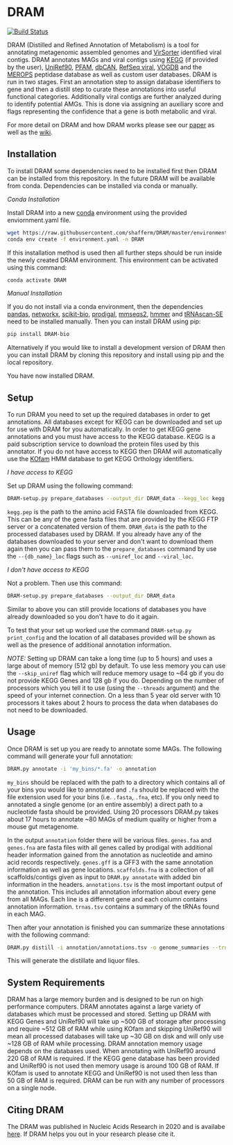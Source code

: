 # DRAM
[![Build Status](https://travis-ci.com/shafferm/checkMetab.svg?branch=master)](https://travis-ci.com/shafferm/checkMetab)

DRAM (Distilled and Refined Annotation of Metabolism) is a tool for annotating metagenomic assembled genomes and [VirSorter](https://github.com/simroux/VirSorter) identified viral contigs. DRAM annotates MAGs and viral contigs using [KEGG](https://www.kegg.jp/) (if provided by the user), [UniRef90](https://www.uniprot.org/), [PFAM](https://pfam.xfam.org/), [dbCAN](http://bcb.unl.edu/dbCAN2/), [RefSeq viral](https://www.ncbi.nlm.nih.gov/genome/viruses/), [VOGDB](http://vogdb.org/) and the [MEROPS](https://www.ebi.ac.uk/merops/) peptidase database as well as custom user databases. DRAM is run in two stages. First an annotation step to assign database identifiers to gene and then a distill step to curate these annotations into useful functional categories. Additionally viral contigs are further analyzed during to identify potential AMGs. This is done via assigning an auxiliary score and flags representing the confidence that a gene is both metabolic and viral.

For more detail on DRAM and how DRAM works please see our [paper](https://academic.oup.com/nar/article/48/16/8883/5884738) as well as the [wiki](https://github.com/shafferm/DRAM/wiki).

## Installation
To install DRAM some dependencies need to be installed first then DRAM can be installed from this repository. In the future DRAM will be available from conda. Dependencies can be installed via conda or manually.
    
_Conda Installation_

Install DRAM into a new [conda](https://docs.conda.io/en/latest/) environment using the provided 
enviornment.yaml file.
```bash
wget https://raw.githubusercontent.com/shafferm/DRAM/master/environment.yaml
conda env create -f environment.yaml -n DRAM
```
If this installation method is used then all further steps should be run inside the newly created DRAM environment. This environment can be activated using this command:
```bash
conda activate DRAM
```

_Manual Installation_

If you do not install via a conda environment, then the dependencies [pandas](https://pandas.pydata.org/), [networkx](https://networkx.github.io/), [scikit-bio](http://scikit-bio.org/), [prodigal](https://github.com/hyattpd/Prodigal), [mmseqs2](https://github.com/soedinglab/mmseqs2), [hmmer](http://hmmer.org/) and [tRNAscan-SE](http://lowelab.ucsc.edu/tRNAscan-SE/) need to be installed manually. Then you can install DRAM using pip:
```bash
pip install DRAM-bio
```
Alternatively if you would like to install a development version of DRAM then you can install DRAM by cloning this repository and install using pip and the local repository.

You have now installed DRAM.

## Setup

To run DRAM you need to set up the required databases in order to get annotations. All databases except for KEGG can be downloaded and set up for use with DRAM for you automatically. In order to get KEGG gene annotations and you must have access to the KEGG database. KEGG is a paid subscription service to download the protein files used by this annotator. If you do not have access to KEGG then DRAM will automatically use the [KOfam](https://www.genome.jp/tools/kofamkoala/) HMM database to get KEGG Orthology identifiers.

_I have access to KEGG_

Set up DRAM using the following command:

```bash
DRAM-setup.py prepare_databases --output_dir DRAM_data --kegg_loc kegg.pep
```

`kegg.pep` is the path to the amino acid FASTA file downloaded from KEGG. This can be any of the gene fasta files that are provided by the KEGG FTP server or a concatenated version of them. `DRAM_data` is the path  to the processed databases used by DRAM. If you already have any of the databases downloaded to your server and don't want to download them again then you can pass them to the `prepare_databases` command by use the `--{db_name}_loc` flags such as `--uniref_loc` and `--viral_loc`.

_I don't have access to KEGG_

Not a problem. Then use this command:

```bash
DRAM-setup.py prepare_databases --output_dir DRAM_data
```

Similar to above you can still provide locations of databases you have already downloaded so you don't have to do it
again.

To test that your set up worked use the command `DRAM-setup.py print_config` and the location of all databases provided 
will be shown as well as the presence of additional annotation information.

*NOTE:* Setting up DRAM can take a long time (up to 5 hours) and uses a large about of memory (512 gb) by default. To
use less memory you can use the `--skip_uniref` flag which will reduce memory usage to ~64 gb if you do not provide KEGG
 Genes and 128 gb if you do. Depending on the number of processors which you tell  it to use (using the `--threads` 
argument) and the speed of your internet connection. On a less than 5 year old server with 10 processors it takes about
 2 hours to process the data when databases do not need to be downloaded.

## Usage

Once DRAM is set up you are ready to annotate some MAGs. The following command will generate your full annotation: 

```bash
DRAM.py annotate -i 'my_bins/*.fa' -o annotation
```

`my_bins` should be replaced with the path to a directory which contains all of your bins you would like to annotated and `.fa` should be replaced with the file extension used for your bins (i.e. `.fasta`, `.fna`, etc). If you only need to annotated a single genome (or an entire assembly) a direct path to a nucleotide fasta should be provided. Using 20 processors DRAM.py takes about 17 hours to annotate ~80 MAGs of medium quality or higher from a mouse gut metagenome.

In the output `annotation` folder there will be various files. `genes.faa` and `genes.fna` are fasta files with all genes called by prodigal with additional header information gained from the annotation as nucleotide and amino acid records respectively. `genes.gff` is a GFF3 with the same annotation information as well as gene locations. `scaffolds.fna` is a collection of all scaffolds/contigs given as input to `DRAM.py annotate` with added bin information in the headers. `annotations.tsv` is the most important output of the annotation. This includes all annotation information about every gene from all MAGs. Each line is a different gene and each column contains annotation information. `trnas.tsv` contains a summary of the tRNAs found in each MAG.

Then after your annotation is finished you can summarize these annotations with the following command:

```bash
DRAM.py distill -i annotation/annotations.tsv -o genome_summaries --trna_path annotation/trnas.tsv --rrna_path --rrna_path annotation/rrnas.tsv
```
This will generate the distillate and liquor files.

## System Requirements
DRAM has a large memory burden and is designed to be run on high performance computers. DRAM annotates against a large 
variety of databases which must be processed and stored. Setting up DRAM with KEGG Genes and UniRef90 will take up ~500 
GB of storage after processing and require ~512 GB of RAM while using KOfam and skipping UniRef90 will mean all 
processed databases will take up ~30 GB on disk and will only use ~128 GB of RAM while processing. DRAM annotation 
memory usage depends on the databases used. When annotating with UniRef90 around 220 GB of RAM is required. If the KEGG 
gene database has been provided and UniRef90 is not used then memory usage is around 100 GB of RAM. If KOfam is used to 
annotate KEGG and UniRef90 is not used then less than 50 GB of RAM is required. DRAM can be run with any number of 
processors on a single node.

## Citing DRAM
The DRAM was published in Nucleic Acids Research in 2020 and is availabe [here](https://academic.oup.com/nar/article/48/16/8883/5884738). If 
DRAM helps you out in your research please cite it.
